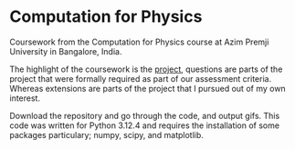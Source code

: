 # Computation for Physics

Coursework from the Computation for Physics course at Azim Premji University in Bangalore, India. 

The highlight of the coursework is the [project](https://github.com/kapa2006/ComputationforPhysics/tree/main/Project), questions are parts of the project that were formally required as part of our assessment criteria. Whereas extensions are parts of the project that I pursued out of my own interest. 

Download the repository and go through the code, and output gifs. This code was written for Python 3.12.4 and requires the installation of some packages particulary; numpy, scipy, and matplotlib. 
